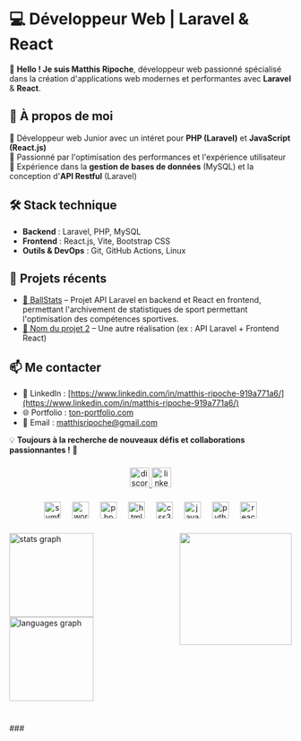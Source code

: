 ###

# 💻 **Développeur Web | Laravel & React**  

👋 **Hello ! Je suis Matthis Ripoche**, développeur web passionné spécialisé dans la création d'applications web modernes et performantes avec **Laravel** & **React**.  

## 🚀 **À propos de moi**  
🔹 Développeur web Junior avec un intéret pour **PHP (Laravel)** et **JavaScript (React.js)**  
🔹 Passionné par l'optimisation des performances et l'expérience utilisateur  
🔹 Expérience dans la **gestion de bases de données** (MySQL) et la conception d'**API Restful** (Laravel)

## 🛠 **Stack technique**  
- **Backend** : Laravel, PHP, MySQL
- **Frontend** : React.js, Vite, Bootstrap CSS  
- **Outils & DevOps** : Git, GitHub Actions, Linux  

## 📂 **Projets récents**  
- [🔗 BallStats](https://github.com/matthisRipoche/ballstats) – Projet API Laravel en backend et React en frontend, permettant l'archivement de statistiques de sport permettant l'optimisation des compétences sportives.
- [🔗 Nom du projet 2](https://github.com/tonrepo/projet2) – Une autre réalisation (ex : API Laravel + Frontend React)  

## 📫 **Me contacter**
- 💼 LinkedIn : [https://www.linkedin.com/in/matthis-ripoche-919a771a6/](https://www.linkedin.com/in/matthis-ripoche-919a771a6/)
- 🌐 Portfolio : [ton-portfolio.com](https://ton-portfolio.com)
- 📧 Email : matthisripoche@gmail.com

💡 **Toujours à la recherche de nouveaux défis et collaborations passionnantes !** 🚀


###

<div align="center">
  <a href="https://discord.gg/ton-discord-invite" target="_blank">
    <img src="https://img.shields.io/static/v1?message=Discord&logo=discord&label=&color=7289DA&logoColor=white&labelColor=&style=for-the-badge" height="35" alt="discord logo" />
  </a>
  <a href="https://www.linkedin.com/in/matthisripoche" target="_blank">
    <img src="https://img.shields.io/static/v1?message=LinkedIn&logo=linkedin&label=&color=0077B5&logoColor=white&labelColor=&style=for-the-badge" height="35" alt="linkedin logo" />
  </a>
</div>


###

<div align="center">
  <img src="https://cdn.jsdelivr.net/gh/devicons/devicon/icons/symfony/symfony-original.svg" height="30" alt="symfony logo"  />
  <img width="12" />
  <img src="https://cdn.jsdelivr.net/gh/devicons/devicon/icons/wordpress/wordpress-original.svg" height="30" alt="wordpress logo"  />
  <img width="12" />
  <img src="https://cdn.jsdelivr.net/gh/devicons/devicon/icons/php/php-original.svg" height="30" alt="php logo"  />
  <img width="12" />
  <img src="https://cdn.jsdelivr.net/gh/devicons/devicon/icons/html5/html5-original.svg" height="30" alt="html5 logo"  />
  <img width="12" />
  <img src="https://cdn.jsdelivr.net/gh/devicons/devicon/icons/css3/css3-original.svg" height="30" alt="css3 logo"  />
  <img width="12" />
  <img src="https://cdn.jsdelivr.net/gh/devicons/devicon/icons/javascript/javascript-original.svg" height="30" alt="javascript logo"  />
  <img width="12" />
  <img src="https://cdn.jsdelivr.net/gh/devicons/devicon/icons/python/python-original.svg" height="30" alt="python logo"  />
  <img width="12" />
  <img src="https://cdn.jsdelivr.net/gh/devicons/devicon/icons/react/react-original.svg" height="30" alt="react logo"  />
</div>

###

<img align="right" height="200" src="https://i.imgflip.com/9beypy.gif"  />

###

<div align="left">
  <img src="https://github-readme-stats.vercel.app/api?username=matthisRipoche&hide_title=false&hide_rank=false&show_icons=true&include_all_commits=true&count_private=true&disable_animations=false&theme=dracula&locale=en&hide_border=false" height="150" alt="stats graph"  />
  <img src="https://github-readme-stats.vercel.app/api/top-langs?username=matthisRipoche&locale=en&hide_title=false&layout=compact&card_width=320&langs_count=5&theme=dracula&hide_border=false" height="150" alt="languages graph"  />
</div>

###

<br clear="both">
###
